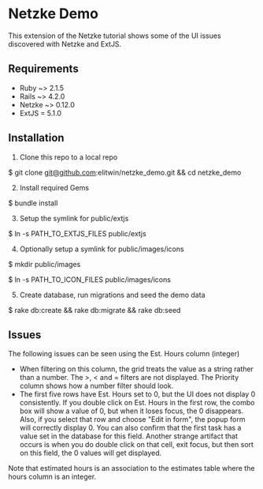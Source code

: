 # Netzke Demo

This extension of the Netzke tutorial shows some of the UI issues discovered with Netzke
and ExtJS.

## Requirements
* Ruby ~> 2.1.5
* Rails ~> 4.2.0
* Netzke ~> 0.12.0
* ExtJS = 5.1.0

## Installation

1. Clone this repo to a local repo

  $ git clone git@github.com:elitwin/netzke_demo.git && cd netzke_demo

2. Install required Gems

  $ bundle install

3. Setup the symlink for public/extjs

  $ ln -s PATH_TO_EXTJS_FILES public/extjs

4. Optionally setup a symlink for public/images/icons

  $ mkdir public/images

  $ ln -s PATH_TO_ICON_FILES public/images/icons

5. Create database, run migrations and seed the demo data

  $ rake db:create && rake db:migrate && rake db:seed

## Issues

The following issues can be seen using the Est. Hours column (integer)
* When filtering on this column, the grid treats the value as a string rather than a number. The >, < and = filters are not displayed. The Priority column shows how a number filter should look.
* The first five rows have Est. Hours set to 0, but the UI does not display 0 consistently. If you double click on Est. Hours in the first row, the combo box will show a value of 0, but when it loses focus, the 0 disappears. Also, if you select that row and choose "Edit in form", the popup form will correctly display 0. You can also confirm that the first task has a value set in the database for this field. Another strange artifact that occurs is when you do double click on that cell, exit focus, but then sort on this field, the 0 values will get displayed.

Note that estimated hours is an association to the estimates table where the hours column is an integer.
